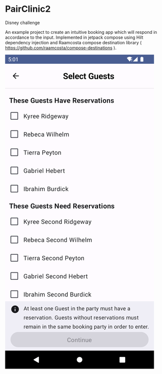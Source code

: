 # PairClinic2
 Disney challenge
 
 An example project to create an intuitive booking app which will respond in accordance to the input.
 Implemented in jetpack compose using Hilt dependency injection and Raamcosta compose destination library ( https://github.com/raamcosta/compose-destinations ).
 
 ![](notSeleccted.png)
